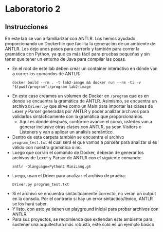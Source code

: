 # Laboratorio 2

## Instrucciones

En este lab se van a familiarizar con ANTLR. Los hemos ayudado proporcionando un Dockerfile que facilita la generación de un ambiente de ANTLR. Les dejo unos pasos para correrlo y también para correr la gramática con Python, ya que es más fácil para pruebas pequeñas y sin tener que tener un entorno de Java para compilar las cosas.

* En el root de este lab deben crear un container interactivo en dónde van a correr los comandos de ANTLR:
  ```
  docker build --rm . -t lab2-image && docker run --rm -ti -v "$(pwd)/program":/program lab2-image
  ```
* En este caso creamos un volumen de Docker en `/program` que es en donde se encuentra la gramática de ANTLR. Asimismo, se encuentra un archivo `Driver.py` que sirve como un Main para importar las clases de Lexer y Parser generadas por ANTLR y poder analizar archivos para validarlos sintácticamente con la gramática que proporcionamos.
  * Aquí es donde después, conforme avance el curso, ustedes van a generar inclusive otras clases con ANTLR, ya sean Visitors o Listeners y van a aplicar un análisis semántico.
* Dentro de esta carpeta también se encuentra el archivo `program_test.txt` el cual será el que vamos a parsear para analizar si es válido con nuestra gramática o no.
* Luego que corran el comando de Docker, deberán de generar los archivos de Lexer y Parser de ANTLR con el siguiente comando:
  ```
  antlr -Dlanguage=Python3 MiniLang.g4
  ```
* Luego, usan el Driver para analizar el archivo de prueba:
  ```
  Driver.py program_test.txt
  ```
* Si el archivo se encuentra sintácticamente correcto, no verán un output en la consola. Por el contrario si hay un error sintáctico/léxico, ANTLR se los hará saber.
* Y listo, con esto ya tienen un playground inicial para probar archivos con ANTLR.
* Para sus proyectos, se recomienda que extiendan este ambiente para sostener una arquitectura más robusta, este solo es un ejemplo básico.
